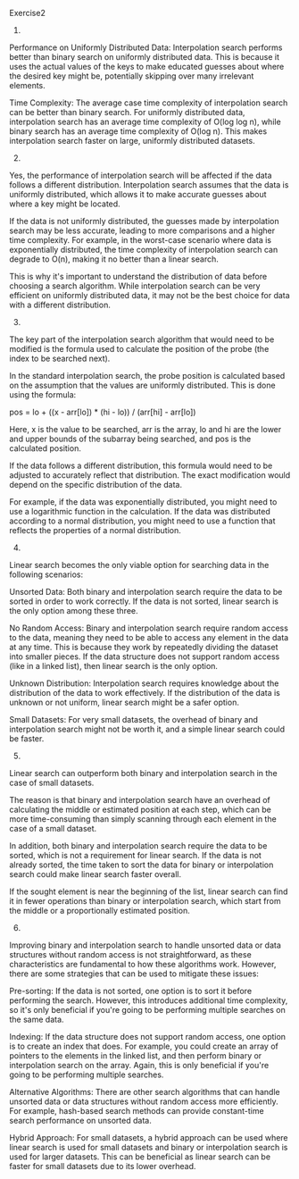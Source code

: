 Exercise2

1.
Performance on Uniformly Distributed Data: Interpolation search performs better than binary search on uniformly distributed data. This is because it uses the actual values of the keys to make educated guesses about where the desired key might be, potentially skipping over many irrelevant elements.

Time Complexity: The average case time complexity of interpolation search can be better than binary search. For uniformly distributed data, interpolation search has an average time complexity of O(log log n), while binary search has an average time complexity of O(log n). This makes interpolation search faster on large, uniformly distributed datasets.

2.
Yes, the performance of interpolation search will be affected if the data follows a different distribution. Interpolation search assumes that the data is uniformly distributed, which allows it to make accurate guesses about where a key might be located.

If the data is not uniformly distributed, the guesses made by interpolation search may be less accurate, leading to more comparisons and a higher time complexity. For example, in the worst-case scenario where data is exponentially distributed, the time complexity of interpolation search can degrade to O(n), making it no better than a linear search.

This is why it's important to understand the distribution of data before choosing a search algorithm. While interpolation search can be very efficient on uniformly distributed data, it may not be the best choice for data with a different distribution.

3.
The key part of the interpolation search algorithm that would need to be modified is the formula used to calculate the position of the probe (the index to be searched next).

In the standard interpolation search, the probe position is calculated based on the assumption that the values are uniformly distributed. This is done using the formula:

pos = lo + ((x - arr[lo]) * (hi - lo)) / (arr[hi] - arr[lo])

Here, x is the value to be searched, arr is the array, lo and hi are the lower and upper bounds of the subarray being searched, and pos is the calculated position.

If the data follows a different distribution, this formula would need to be adjusted to accurately reflect that distribution. The exact modification would depend on the specific distribution of the data.

For example, if the data was exponentially distributed, you might need to use a logarithmic function in the calculation. If the data was distributed according to a normal distribution, you might need to use a function that reflects the properties of a normal distribution.

4.
Linear search becomes the only viable option for searching data in the following scenarios:

Unsorted Data: Both binary and interpolation search require the data to be sorted in order to work correctly. If the data is not sorted, linear search is the only option among these three.

No Random Access: Binary and interpolation search require random access to the data, meaning they need to be able to access any element in the data at any time. This is because they work by repeatedly dividing the dataset into smaller pieces. If the data structure does not support random access (like in a linked list), then linear search is the only option.

Unknown Distribution: Interpolation search requires knowledge about the distribution of the data to work effectively. If the distribution of the data is unknown or not uniform, linear search might be a safer option.

Small Datasets: For very small datasets, the overhead of binary and interpolation search might not be worth it, and a simple linear search could be faster.

5.
Linear search can outperform both binary and interpolation search in the case of small datasets.

The reason is that binary and interpolation search have an overhead of calculating the middle or estimated position at each step, which can be more time-consuming than simply scanning through each element in the case of a small dataset.

In addition, both binary and interpolation search require the data to be sorted, which is not a requirement for linear search. If the data is not already sorted, the time taken to sort the data for binary or interpolation search could make linear search faster overall.

If the sought element is near the beginning of the list, linear search can find it in fewer operations than binary or interpolation search, which start from the middle or a proportionally estimated position.

6.
Improving binary and interpolation search to handle unsorted data or data structures without random access is not straightforward, as these characteristics are fundamental to how these algorithms work. However, there are some strategies that can be used to mitigate these issues:

Pre-sorting: If the data is not sorted, one option is to sort it before performing the search. However, this introduces additional time complexity, so it's only beneficial if you're going to be performing multiple searches on the same data.

Indexing: If the data structure does not support random access, one option is to create an index that does. For example, you could create an array of pointers to the elements in the linked list, and then perform binary or interpolation search on the array. Again, this is only beneficial if you're going to be performing multiple searches.

Alternative Algorithms: There are other search algorithms that can handle unsorted data or data structures without random access more efficiently. For example, hash-based search methods can provide constant-time search performance on unsorted data.

Hybrid Approach: For small datasets, a hybrid approach can be used where linear search is used for small datasets and binary or interpolation search is used for larger datasets. This can be beneficial as linear search can be faster for small datasets due to its lower overhead.
